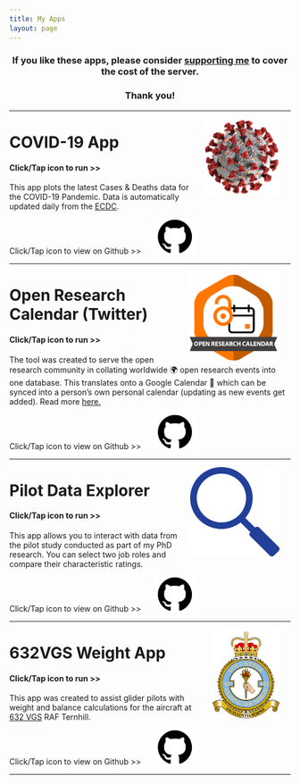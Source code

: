 ```yaml
---
title: My Apps
layout: page
---
```

<h3 style="text-align: center;">If you like these apps, please consider <a href="https://monzo.me/bradleykennedy5/5?d=Support%20for%20Apps" target="_blank" rel="noopener">supporting me</a> to cover the cost of the server.</h3>
<h3 style="text-align: center;">Thank you!</h3>

---

<a title="Open App" href="http://apps.bradk.co.uk/covid19" target="_blank" rel="noopener"><img style="border-width: 10px; margin-right: 20px; margin-left: 20px; float: right;" src="https://github.com/b-kennedy0/b-kennedy0.github.io/blob/master/assets/img/covid.png?raw=true" alt="" width="135" height="136" /></a>
# COVID-19 App  
#### Click/Tap icon to run >>  
This app plots the latest Cases & Deaths data for the COVID-19 Pandemic. Data is automatically updated daily from the [ECDC](https://www.ecdc.europa.eu/en).  

Click/Tap icon to view on Github >> <a title="Open Github" href="https://github.com/b-kennedy0/covid-app" target="_blank" rel="noopener"><img style="border-width: 10px; margin-right: 20px; margin-left: 20px;" src="https://github.com/b-kennedy0/b-kennedy0.github.io/blob/master/assets/img/github_icon.png?raw=true" alt="Github-icon" width="74" height="63" /></a>  

---

<a title="Open App" href="https://twitter.com/OpenResearchCal" target="_blank" rel="noopener"><img style="border-width: 10px; margin-right: 20px; margin-left: 20px; float: right;" src="https://github.com/b-kennedy0/b-kennedy0.github.io/blob/master/assets/img/logos/ORC-badge.png?raw=true" alt="" width="165" height="160" /></a>
# Open Research Calendar (Twitter)  
#### Click/Tap icon to run >>  
The tool was created to serve the open research community in collating worldwide :earth_africa: open research events into one database. This translates onto a Google Calendar :calendar: which can be synced into a person’s own personal calendar (updating as new events get added). Read more [here.](https://openresearchcalendar.github.io/)  

Click/Tap icon to view on Github >> <a title="Open Github" href="https://github.com/openresearchcalendar/Open-Research-Calendar" target="_blank" rel="noopener"><img style="border-width: 10px; margin-right: 20px; margin-left: 20px;" src="https://github.com/b-kennedy0/b-kennedy0.github.io/blob/master/assets/img/github_icon.png?raw=true" alt="Github-icon" width="74" height="63" /></a>  

---

<a title="Open App" href="http://apps.bradk.co.uk/pilotdata" target="_blank" rel="noopener"><img style="border-width: 10px; margin-right: 20px; margin-left: 20px; float: right;" src="https://github.com/b-kennedy0/b-kennedy0.github.io/blob/master/assets/img/pilotdataicon.png?raw=true" alt="Pilotdataicon" width="160" height="160" /></a>
# Pilot Data Explorer  
#### Click/Tap icon to run >>  
This app allows you to interact with data from the pilot study conducted as part of my PhD research. You can select two job roles and compare their characteristic ratings.  

Click/Tap icon to view on Github >> <a title="Open Github" href="https://github.com/b-kennedy0/pilotstudy" target="_blank" rel="noopener"><img style="border-width: 10px; margin-right: 20px; margin-left: 20px;" src="https://github.com/b-kennedy0/b-kennedy0.github.io/blob/master/assets/img/github_icon.png?raw=true" alt="Github-icon" width="74" height="63" /></a>  

---

<a title="Open App" href="http://apps.bradk.co.uk/632vgs" target="_blank" rel="noopener"><img style="border-width: 10px; margin-right: 20px; margin-left: 20px; float: right;" src="https://github.com/b-kennedy0/b-kennedy0.github.io/blob/master/assets/img/logos/632vgscrest.png?raw=true" alt="632vgs-crest" width="120" height="159" /></a>
# 632VGS Weight App  
#### Click/Tap icon to run >>  
This app was created to assist glider pilots with weight and balance calculations for the aircraft at [632 VGS](https://632vgs.co.uk/) RAF Ternhill.  

Click/Tap icon to view on Github >> <a title="Open Github" href="https://github.com/b-kennedy0/632vgs" target="_blank" rel="noopener"><img style="border-width: 10px; margin-right: 20px; margin-left: 20px;" src="https://github.com/b-kennedy0/b-kennedy0.github.io/blob/master/assets/img/github_icon.png?raw=true" alt="Github-icon" width="74" height="63" /></a>  

---
